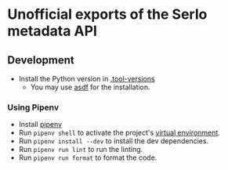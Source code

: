 # Unofficial exports of the Serlo metadata API

## Development

* Install the Python version in [.tool-versions](.tool-versions)
    * You may use [asdf](https://asdf-vm.com/) for the installation.

### Using Pipenv

* Install [pipenv](https://pipenv.pypa.io/en/latest/installation/#installing-pipenv)
* Run `pipenv shell` to activate the project's [virtual environment](https://docs.python.org/3/library/venv.html). 
* Run `pipenv install --dev` to install the dev dependencies.
* Run `pipenv run lint` to run the linting.
* Run `pipenv run format` to format the code.
